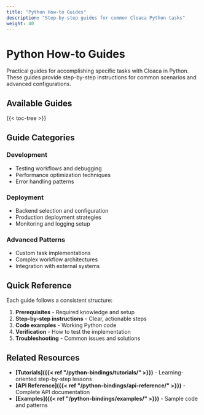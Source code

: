 ```yaml
---
title: "Python How-to Guides"
description: "Step-by-step guides for common Cloaca Python tasks"
weight: 40
---
```


# Python How-to Guides

Practical guides for accomplishing specific tasks with Cloaca in Python. These guides provide step-by-step instructions for common scenarios and advanced configurations.

## Available Guides

{{< toc-tree >}}

## Guide Categories

### Development
- Testing workflows and debugging
- Performance optimization techniques
- Error handling patterns

### Deployment
- Backend selection and configuration
- Production deployment strategies
- Monitoring and logging setup

### Advanced Patterns
- Custom task implementations
- Complex workflow architectures
- Integration with external systems

## Quick Reference

Each guide follows a consistent structure:

1. **Prerequisites** - Required knowledge and setup
2. **Step-by-step instructions** - Clear, actionable steps
3. **Code examples** - Working Python code
4. **Verification** - How to test the implementation
5. **Troubleshooting** - Common issues and solutions

## Related Resources

- **[Tutorials]({{< ref "/python-bindings/tutorials/" >}})** - Learning-oriented step-by-step lessons
- **[API Reference]({{< ref "/python-bindings/api-reference/" >}})** - Complete API documentation
- **[Examples]({{< ref "/python-bindings/examples/" >}})** - Sample code and patterns
